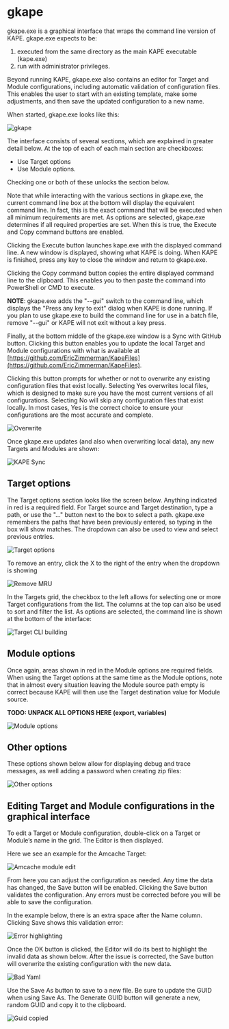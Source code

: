 # gkape

gkape.exe is a graphical interface that wraps the command line version of KAPE. gkape.exe expects to be:

1. executed from the same directory as the main KAPE executable (kape.exe)
2. run with administrator privileges.

Beyond running KAPE, gkape.exe also contains an editor for Target and Module configurations, including automatic validation of configuration files. This enables the user to start with an existing template, make some adjustments, and then save the updated configuration to a new name.

When started, gkape.exe looks like this:

![gkape](https://raw.githubusercontent.com/EricZimmerman/KapeDocs/master/Pictures/gkape.jpg)

The interface consists of several sections, which are explained in greater detail below. At the top of each of each main section are checkboxes: 

* Use Target options
* Use Module options. 

Checking one or both of these unlocks the section below.

Note that while interacting with the various sections in gkape.exe, the current command line box at the bottom will display the equivalent command line. In fact, this is the exact command that will be executed when all minimum requirements are met. As options are selected, gkape.exe determines if all required properties are set. When this is true, the Execute and Copy command buttons are enabled.

Clicking the Execute button launches kape.exe with the displayed command line. A new window is displayed, showing what KAPE is doing. When KAPE is finished, press any key to close the window and return to gkape.exe.

Clicking the Copy command button copies the entire displayed command line to the clipboard. This enables you to then paste the command into PowerShell or CMD to execute.

**NOTE**: gkape.exe adds the "--gui" switch to the command line, which displays the "Press any key to exit" dialog when KAPE is done running. If you plan to use gkape.exe to build the command line for use in a batch file, remove "--gui" or KAPE will not exit without a key press.

Finally, at the bottom middle of the gkape.exe window is a Sync with GitHub button. Clicking this button enables you to update the local Target and Module configurations with what is available at [https://github.com/EricZimmerman/KapeFiles](https://github.com/EricZimmerman/KapeFiles).

Clicking this button prompts for whether or not to overwrite any existing configuration files that exist locally. Selecting Yes overwrites local files, which is designed to make sure you have the most current versions of all configurations. Selecting No will skip any configuration files that exist locally. In most cases, Yes is the correct choice to ensure your configurations are the most accurate and complete.

![Overwrite](https://raw.githubusercontent.com/EricZimmerman/KapeDocs/master/Pictures/OverwriteTM.jpg)

Once gkape.exe updates (and also when overwriting local data), any new Targets and Modules are shown:

![KAPE Sync](https://raw.githubusercontent.com/EricZimmerman/KapeDocs/master/Pictures/KapeSync.jpg)

## Target options
The Target options section looks like the screen below. Anything indicated in red is a required field. For Target source and Target destination, type a path, or use the "…" button next to the box to select a path. gkape.exe remembers the paths that have been previously entered, so typing in the box will show matches. The dropdown can also be used to view and select previous entries.

![Target options](https://raw.githubusercontent.com/EricZimmerman/KapeDocs/master/Pictures/TargetOptions.jpg)

To remove an entry, click the X to the right of the entry when the dropdown is showing

![Remove MRU](https://raw.githubusercontent.com/EricZimmerman/KapeDocs/master/Pictures/RemoveMru.jpg)

In the Targets grid, the checkbox to the left allows for selecting one or more Target configurations from the list. The columns at the top can also be used to sort and filter the list. As options are selected, the command line is shown at the bottom of the interface:

![Target CLI building](https://raw.githubusercontent.com/EricZimmerman/KapeDocs/master/Pictures/TargetCLIBuild.jpg)

## Module options
Once again, areas shown in red in the Module options are required fields. When using the Target options at the same time as the Module options, note that in almost every situation leaving the Module source path empty is correct because KAPE will then use the Target destination value for Module source.

**TODO: UNPACK ALL OPTIONS HERE (export, variables)**

![Module options](https://raw.githubusercontent.com/EricZimmerman/KapeDocs/master/Pictures/ModuleOptions.jpg)

## Other options
These options shown below allow for displaying debug and trace messages, as well adding a password when creating zip files:

![Other options](https://raw.githubusercontent.com/EricZimmerman/KapeDocs/master/Pictures/OtherOptions.jpg)

## Editing Target and Module configurations in the graphical interface
To edit a Target or Module configuration, double-click on a Target or Module’s name in the grid. The Editor is then displayed. 

Here we see an example for the Amcache Target:

![Amcache module edit](https://raw.githubusercontent.com/EricZimmerman/KapeDocs/master/Pictures/amcacheModEdit.jpg)

From here you can adjust the configuration as needed. Any time the data has changed, the Save button will be enabled. Clicking the Save button validates the configuration. Any errors must be corrected before you will be able to save the configuration. 

In the example below, there is an extra space after the Name column. Clicking Save shows this validation error:

![Error highlighting](https://raw.githubusercontent.com/EricZimmerman/KapeDocs/master/Pictures/ErrorHighlight.jpg)

Once the OK button is clicked, the Editor will do its best to highlight the invalid data as shown below. After the issue is corrected, the Save button will overwrite the existing configuration with the new data.

![Bad Yaml](https://raw.githubusercontent.com/EricZimmerman/KapeDocs/master/Pictures/BadYaml.jpg)

Use the Save As button to save to a new file. Be sure to update the GUID when using Save As. The Generate GUID button will generate a new, random GUID and copy it to the clipboard.

![Guid copied](https://raw.githubusercontent.com/EricZimmerman/KapeDocs/master/Pictures/guidcopy.jpg)


